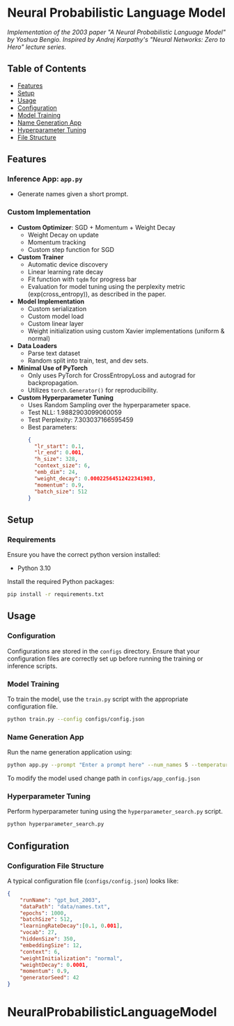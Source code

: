 # Neural Probabilistic Language Model

*Implementation of the 2003 paper "A Neural Probabilistic Language Model"  by Yoshua Bengio.*
*Inspired by Andrej Karpathy's "Neural Networks: Zero to Hero" lecture series.*

## Table of Contents
- [Features](#features)
- [Setup](#setup)
- [Usage](#usage)
- [Configuration](#configuration)
- [Model Training](#model-training)
- [Name Generation App](#name-generation-app)
- [Hyperparameter Tuning](#hyperparameter-tuning)
- [File Structure](#file-structure)

## Features

### Inference App: `app.py`
- Generate names given a short prompt.

### Custom Implementation
- **Custom Optimizer**: SGD + Momentum + Weight Decay
  - Weight Decay on update
  - Momentum tracking
  - Custom step function for SGD
- **Custom Trainer**
  - Automatic device discovery
  - Linear learning rate decay
  - Fit function with `tqdm` for progress bar
  - Evaluation for model tuning using the perplexity metric (exp(cross_entropy)), as described in the paper.
- **Model Implementation**
  - Custom serialization
  - Custom model load
  - Custom linear layer
  - Weight initialization using custom Xavier implementations (uniform & normal)
- **Data Loaders**
  - Parse text dataset
  - Random split into train, test, and dev sets.
- **Minimal Use of PyTorch**
  - Only uses PyTorch for CrossEntropyLoss and autograd for backpropagation.
  - Utilizes `torch.Generator()` for reproducibility.
- **Custom Hyperparameter Tuning**
  - Uses Random Sampling over the hyperparameter space.
  - Test NLL: 1.9882903099060059
  - Test Perplexity: 7.303037166595459
  - Best parameters:
    ```json
    {
      "lr_start": 0.1,
      "lr_end": 0.001,
      "h_size": 328,
      "context_size": 6,
      "emb_dim": 24,
      "weight_decay": 0.00022564512422341903,
      "momentum": 0.9,
      "batch_size": 512
    }
    ```

## Setup

### Requirements
Ensure you have the correct python version installed:
- Python 3.10

Install the required Python packages:
```bash
pip install -r requirements.txt
```

## Usage

### Configuration
Configurations are stored in the `configs` directory. Ensure that your configuration files are correctly set up before running the training or inference scripts.

### Model Training
To train the model, use the `train.py` script with the appropriate configuration file.
```bash
python train.py --config configs/config.json
```

### Name Generation App
Run the name generation application using:
```bash
python app.py --prompt "Enter a prompt here" --num_names 5 --temperature 0.7
```
To modify the model used change path in `configs/app_config.json`

### Hyperparameter Tuning
Perform hyperparameter tuning using the `hyperparameter_search.py` script.
```bash
python hyperparameter_search.py
```

## Configuration

### Configuration File Structure
A typical configuration file (`configs/config.json`) looks like:
```json
{
    "runName": "gpt_but_2003",
    "dataPath": "data/names.txt",
    "epochs": 1000,
    "batchSize": 512,
    "learningRateDecay":[0.1, 0.001],
    "vocab": 27,
    "hiddenSize": 350,
    "embeddingSize": 12,
    "context": 6,
    "weightInitialization": "normal",
    "weightDecay": 0.0001,
    "momentum": 0.9,
    "generatorSeed": 42
}
```
# NeuralProbabilisticLanguageModel
